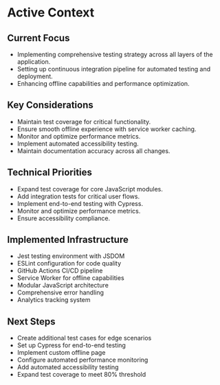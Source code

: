 # Active Context

## Current Focus
- Implementing comprehensive testing strategy across all layers of the application.
- Setting up continuous integration pipeline for automated testing and deployment.
- Enhancing offline capabilities and performance optimization.

## Key Considerations
- Maintain test coverage for critical functionality.
- Ensure smooth offline experience with service worker caching.
- Monitor and optimize performance metrics.
- Implement automated accessibility testing.
- Maintain documentation accuracy across all changes.

## Technical Priorities
- Expand test coverage for core JavaScript modules.
- Add integration tests for critical user flows.
- Implement end-to-end testing with Cypress.
- Monitor and optimize performance metrics.
- Ensure accessibility compliance.

## Implemented Infrastructure
- Jest testing environment with JSDOM
- ESLint configuration for code quality
- GitHub Actions CI/CD pipeline
- Service Worker for offline capabilities
- Modular JavaScript architecture
- Comprehensive error handling
- Analytics tracking system

## Next Steps
- Create additional test cases for edge scenarios
- Set up Cypress for end-to-end testing
- Implement custom offline page
- Configure automated performance monitoring
- Add automated accessibility testing
- Expand test coverage to meet 80% threshold
